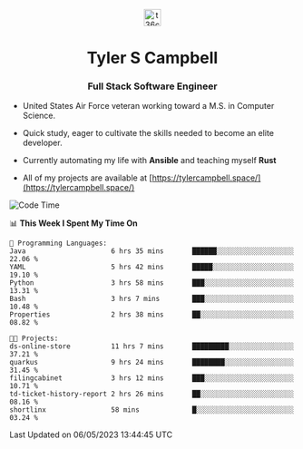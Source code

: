 <p align="center">
<a href="https://www.linkedin.com/in/t36campbell" target="blank"><img align="center" src="https://ik.imagekit.io/t36campbell/Portfolio/linkedin.png.original_m8bbGgPh6.png" alt="t36campbell" height="30" width="30" /></a>
</p>
<h1 align="center">Tyler S Campbell</h1>
<h3 align="center">Full Stack Software Engineer</h3>

* United States Air Force veteran working toward a M.S. in Computer Science.

* Quick study, eager to cultivate the skills needed to become an elite developer.

* Currently automating my life with **Ansible** and teaching myself **Rust**

* All of my projects are available at [https://tylercampbell.space/](https://tylercampbell.space/)

<!--START_SECTION:waka-->
![Code Time](http://img.shields.io/badge/Code%20Time-2%2C463%20hrs%2058%20mins-blue)

📊 **This Week I Spent My Time On** 

```text
💬 Programming Languages: 
Java                     6 hrs 35 mins       ██████░░░░░░░░░░░░░░░░░░░   22.06 % 
YAML                     5 hrs 42 mins       █████░░░░░░░░░░░░░░░░░░░░   19.10 % 
Python                   3 hrs 58 mins       ███░░░░░░░░░░░░░░░░░░░░░░   13.31 % 
Bash                     3 hrs 7 mins        ███░░░░░░░░░░░░░░░░░░░░░░   10.48 % 
Properties               2 hrs 38 mins       ██░░░░░░░░░░░░░░░░░░░░░░░   08.82 % 

🐱‍💻 Projects: 
ds-online-store          11 hrs 7 mins       █████████░░░░░░░░░░░░░░░░   37.21 % 
quarkus                  9 hrs 24 mins       ████████░░░░░░░░░░░░░░░░░   31.45 % 
filingcabinet            3 hrs 12 mins       ███░░░░░░░░░░░░░░░░░░░░░░   10.71 % 
td-ticket-history-report 2 hrs 26 mins       ██░░░░░░░░░░░░░░░░░░░░░░░   08.16 % 
shortlinx                58 mins             █░░░░░░░░░░░░░░░░░░░░░░░░   03.24 % 
```


 Last Updated on 06/05/2023 13:44:45 UTC
<!--END_SECTION:waka-->
